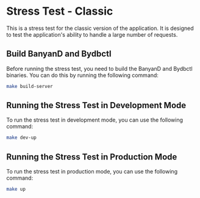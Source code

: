 ﻿# Stress Test - Classic

This is a stress test for the classic version of the application. It is designed to test the application's ability to handle a large number of requests.

## Build BanyanD and Bydbctl

Before running the stress test, you need to build the BanyanD and Bydbctl binaries. You can do this by running the following command:

```bash
make build-server
```

## Running the Stress Test in Development Mode

To run the stress test in development mode, you can use the following command:

```bash
make dev-up
```

## Running the Stress Test in Production Mode

To run the stress test in production mode, you can use the following command:

```bash
make up
```
